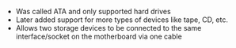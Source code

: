 - Was called ATA and only supported hard drives
- Later added support for more types of devices like tape, CD, etc.
- Allows two storage devices to be connected to the same interface/socket on the motherboard via one cable
